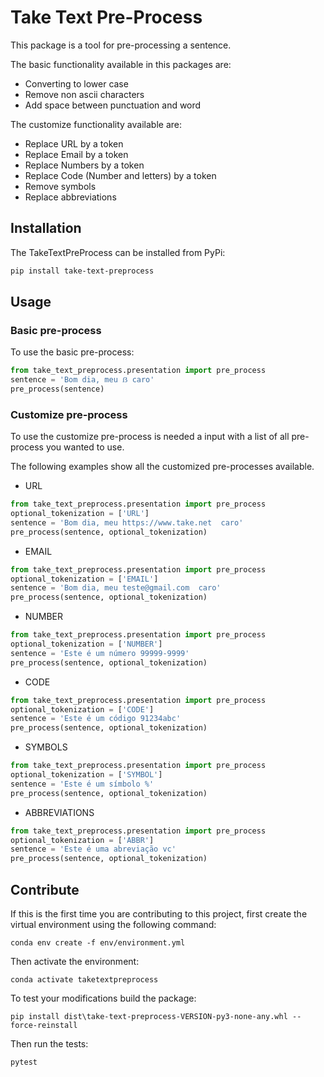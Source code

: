 # Take Text Pre-Process #

This package is a tool for pre-processing a sentence.

The basic functionality available in this packages are:
* Converting to lower case
* Remove non ascii characters
* Add space between punctuation and word

The customize functionality available are:
* Replace URL by a token
* Replace Email by a token
* Replace Numbers by a token
* Replace Code (Number and letters) by a token
* Remove symbols
* Replace abbreviations

## Installation
The TakeTextPreProcess can be installed from PyPi:

```bash
pip install take-text-preprocess
```

## Usage

### Basic pre-process
To use the basic pre-process:
```python
from take_text_preprocess.presentation import pre_process
sentence = 'Bom dia, meu ẞ caro'
pre_process(sentence)
```

### Customize pre-process
To use the customize pre-process is needed a input with a list of all pre-process you wanted to use.

The following examples show all the customized pre-processes available.
* URL
```python
from take_text_preprocess.presentation import pre_process
optional_tokenization = ['URL']
sentence = 'Bom dia, meu https://www.take.net  caro'
pre_process(sentence, optional_tokenization)
```

* EMAIL
```python
from take_text_preprocess.presentation import pre_process
optional_tokenization = ['EMAIL']
sentence = 'Bom dia, meu teste@gmail.com  caro'
pre_process(sentence, optional_tokenization)
```

* NUMBER
```python
from take_text_preprocess.presentation import pre_process
optional_tokenization = ['NUMBER']
sentence = 'Este é um número 99999-9999'
pre_process(sentence, optional_tokenization)
```

* CODE
```python
from take_text_preprocess.presentation import pre_process
optional_tokenization = ['CODE']
sentence = 'Este é um código 91234abc'
pre_process(sentence, optional_tokenization)
```

* SYMBOLS
```python
from take_text_preprocess.presentation import pre_process
optional_tokenization = ['SYMBOL']
sentence = 'Este é um símbolo %'
pre_process(sentence, optional_tokenization)
```

* ABBREVIATIONS
```python
from take_text_preprocess.presentation import pre_process
optional_tokenization = ['ABBR']
sentence = 'Este é uma abreviação vc'
pre_process(sentence, optional_tokenization)
```

## Contribute
If this is the first time you are contributing to this project, first create the virtual environment using the following command:
    
    conda env create -f env/environment.yml
   
Then activate the environment:

    conda activate taketextpreprocess
    
To test your modifications build the package:

    pip install dist\take-text-preprocess-VERSION-py3-none-any.whl --force-reinstall
    
Then run the tests:

    pytest

